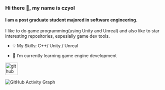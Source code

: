 ### Hi there 👋, my name is czyol
#### I am a post graduate student majored in software engineering.
I like to do game programming(using Unity and Unreal) and  also like to star interesting repositories, espesially game dev tools.

- :bulb: My Skills: C++/ Unity / Unreal

- 🌱 I’m currently learning game engine development 


[<img src='https://cdn.jsdelivr.net/npm/simple-icons@3.0.1/icons/github.svg' alt='github' height='40'>](https://github.com/CzYoL6)  

![GitHub Activity Graph](https://activity-graph.herokuapp.com/graph?username=CzYoL6)  

